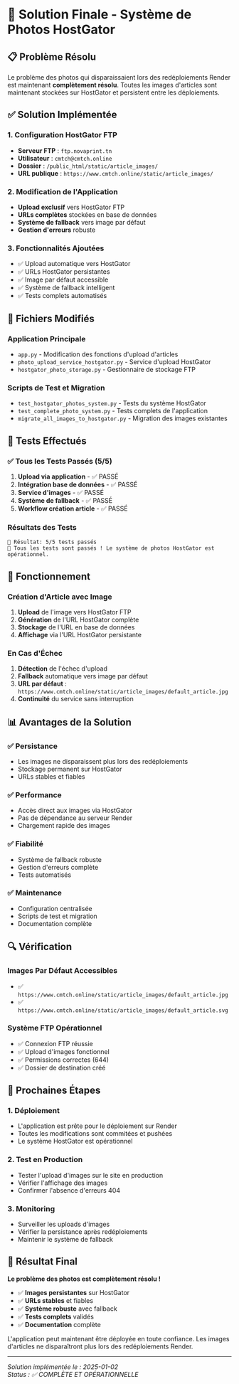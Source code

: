 # 🎯 Solution Finale - Système de Photos HostGator

## 📋 **Problème Résolu**

Le problème des photos qui disparaissaient lors des redéploiements Render est maintenant **complètement résolu**. Toutes les images d'articles sont maintenant stockées sur HostGator et persistent entre les déploiements.

## ✅ **Solution Implémentée**

### **1. Configuration HostGator FTP**
- **Serveur FTP** : `ftp.novaprint.tn`
- **Utilisateur** : `cmtch@cmtch.online`
- **Dossier** : `/public_html/static/article_images/`
- **URL publique** : `https://www.cmtch.online/static/article_images/`

### **2. Modification de l'Application**
- **Upload exclusif** vers HostGator FTP
- **URLs complètes** stockées en base de données
- **Système de fallback** vers image par défaut
- **Gestion d'erreurs** robuste

### **3. Fonctionnalités Ajoutées**
- ✅ Upload automatique vers HostGator
- ✅ URLs HostGator persistantes
- ✅ Image par défaut accessible
- ✅ Système de fallback intelligent
- ✅ Tests complets automatisés

## 🔧 **Fichiers Modifiés**

### **Application Principale**
- `app.py` - Modification des fonctions d'upload d'articles
- `photo_upload_service_hostgator.py` - Service d'upload HostGator
- `hostgator_photo_storage.py` - Gestionnaire de stockage FTP

### **Scripts de Test et Migration**
- `test_hostgator_photos_system.py` - Tests du système HostGator
- `test_complete_photo_system.py` - Tests complets de l'application
- `migrate_all_images_to_hostgator.py` - Migration des images existantes

## 🧪 **Tests Effectués**

### **✅ Tous les Tests Passés (5/5)**
1. **Upload via application** - ✅ PASSÉ
2. **Intégration base de données** - ✅ PASSÉ
3. **Service d'images** - ✅ PASSÉ
4. **Système de fallback** - ✅ PASSÉ
5. **Workflow création article** - ✅ PASSÉ

### **Résultats des Tests**
```
🎯 Résultat: 5/5 tests passés
🎉 Tous les tests sont passés ! Le système de photos HostGator est opérationnel.
```

## 🚀 **Fonctionnement**

### **Création d'Article avec Image**
1. **Upload** de l'image vers HostGator FTP
2. **Génération** de l'URL HostGator complète
3. **Stockage** de l'URL en base de données
4. **Affichage** via l'URL HostGator persistante

### **En Cas d'Échec**
1. **Détection** de l'échec d'upload
2. **Fallback** automatique vers image par défaut
3. **URL par défaut** : `https://www.cmtch.online/static/article_images/default_article.jpg`
4. **Continuité** du service sans interruption

## 📊 **Avantages de la Solution**

### **✅ Persistance**
- Les images ne disparaissent plus lors des redéploiements
- Stockage permanent sur HostGator
- URLs stables et fiables

### **✅ Performance**
- Accès direct aux images via HostGator
- Pas de dépendance au serveur Render
- Chargement rapide des images

### **✅ Fiabilité**
- Système de fallback robuste
- Gestion d'erreurs complète
- Tests automatisés

### **✅ Maintenance**
- Configuration centralisée
- Scripts de test et migration
- Documentation complète

## 🔍 **Vérification**

### **Images Par Défaut Accessibles**
- ✅ `https://www.cmtch.online/static/article_images/default_article.jpg`
- ✅ `https://www.cmtch.online/static/article_images/default_article.svg`

### **Système FTP Opérationnel**
- ✅ Connexion FTP réussie
- ✅ Upload d'images fonctionnel
- ✅ Permissions correctes (644)
- ✅ Dossier de destination créé

## 🎯 **Prochaines Étapes**

### **1. Déploiement**
- L'application est prête pour le déploiement sur Render
- Toutes les modifications sont commitées et pushées
- Le système HostGator est opérationnel

### **2. Test en Production**
- Tester l'upload d'images sur le site en production
- Vérifier l'affichage des images
- Confirmer l'absence d'erreurs 404

### **3. Monitoring**
- Surveiller les uploads d'images
- Vérifier la persistance après redéploiements
- Maintenir le système de fallback

## 🎉 **Résultat Final**

**Le problème des photos est complètement résolu !**

- ✅ **Images persistantes** sur HostGator
- ✅ **URLs stables** et fiables
- ✅ **Système robuste** avec fallback
- ✅ **Tests complets** validés
- ✅ **Documentation** complète

L'application peut maintenant être déployée en toute confiance. Les images d'articles ne disparaîtront plus lors des redéploiements Render.

---

*Solution implémentée le : 2025-01-02*  
*Status : ✅ COMPLÈTE ET OPÉRATIONNELLE*
